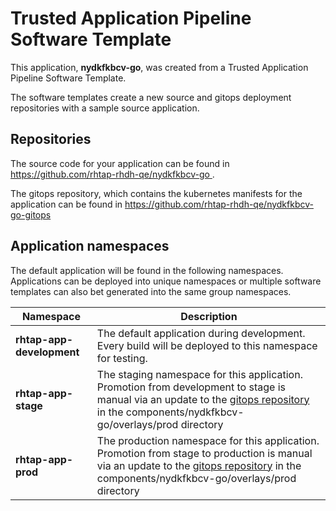 # Trusted Application Pipeline Software Template

This application, **nydkfkbcv-go**, was created from a Trusted Application Pipeline Software Template.

The software templates create a new source and gitops deployment repositories with a sample source application. 

## Repositories

The source code for your application can be found in [https://github.com/rhtap-rhdh-qe/nydkfkbcv-go ](https://github.com/rhtap-rhdh-qe/nydkfkbcv-go ).
 
The gitops repository, which contains the kubernetes manifests for the application can be found in 
[https://github.com/rhtap-rhdh-qe/nydkfkbcv-go-gitops ](https://github.com/rhtap-rhdh-qe/nydkfkbcv-go-gitops ) 

## Application namespaces 

The default application will be found in the following namespaces. Applications can be deployed into unique namespaces or multiple software templates can also bet generated into the same group namespaces.  

|  Namespace   |  Description   |  
| -------- | -------- |   
| **rhtap-app-development** | The default application during development. Every build will be deployed to this namespace for testing. | 
| **rhtap-app-stage** | The staging namespace for this application. Promotion from development to stage is manual via an update to the [gitops repository](https://github.com/rhtap-rhdh-qe/nydkfkbcv-go-gitops ) in the components/nydkfkbcv-go/overlays/prod directory |  
| **rhtap-app-prod** | The production namespace for this application. Promotion from stage to production is manual via an update to the [gitops repository](https://github.com/rhtap-rhdh-qe/nydkfkbcv-go-gitops ) in the components/nydkfkbcv-go/overlays/prod directory | 